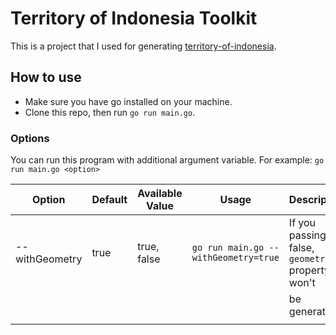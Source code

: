 # Territory of Indonesia Toolkit
This is a project that I used for generating [territory-of-indonesia](https://github.com/rubichandrap/territory-of-indonesia).

## How to use
- Make sure you have go installed on your machine.
- Clone this repo, then run `go run main.go`.

### Options
You can run this program with additional argument variable. For example: `go run main.go <option>`

| Option         | Default | Available Value | Usage                                | Description
|----------------|---------|-----------------|--------------------------------------|-------------------------------------------------|
| --withGeometry | true    | true, false     | `go run main.go --withGeometry=true` | If you passing false, `geometry` property won't |
|                |         |                 |                                      | be generated                                    |
|                |         |                 |                                      |                                                 |